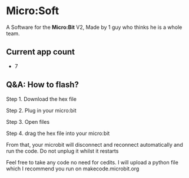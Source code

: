 # Micro:Soft
A Software for the __Micro:Bit__ V2,
Made by 1 guy who thinks he is a whole team.

## Current app count
- 7

## Q&A: How to flash?
Step 1. Download the hex file

Step 2. Plug in your micro:bit 

Step 3. Open files

Step 4. drag the hex file into your micro:bit

From that, your microbit will disconnect and reconnect automatically and run the code.
Do not unplug it whilst it restarts

Feel free to take any code no need for cedits. I will upload a python file which I recommend you run on makecode.microbit.org